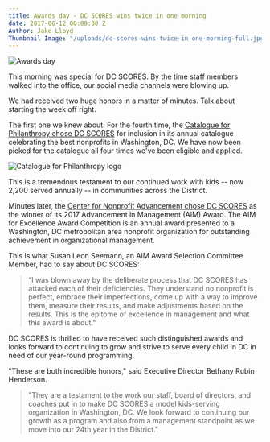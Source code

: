 ```yaml
---
title: Awards day - DC SCORES wins twice in one morning
date: 2017-06-12 00:00:00 Z
Author: Jake Lloyd
Thumbnail Image: "/uploads/dc-scores-wins-twice-in-one-morning-full.jpg"
---
```


![Awards day](/uploads/dc-scores-wins-twice-in-one-morning-full.jpg)

This morning was special for DC SCORES. By the time staff members walked into the office, our social media channels were blowing up.

We had received two huge honors in a matter of minutes. Talk about starting the week off right.


The first one we knew about. For the fourth time, the [Catalogue for Philanthropy chose DC SCORES](http://bit.ly/2017-18CFP) for inclusion in its annual catalogue celebrating the best nonprofits in Washington, DC. We have now been picked for the catalogue all four times we've been eligible and applied.

![Catalogue for Philanthropy logo](/uploads/dc-scores-wins-twice-in-one-morning-logo-float-right.png)

This is a tremendous testament to our continued work with kids -- now 2,200 served annually -- in communities across the District.

Minutes later, the [Center for Nonprofit Advancement chose DC SCORES](https://twitter.com/CenterNonprof/status/874260019684003842) as the winner of its 2017 Advancement in Management (AIM) Award. The AIM for Excellence Award Competition is an annual award presented to a Washington, DC metropolitan area nonprofit organization for outstanding achievement in organizational management.

This is what Susan Leon Seemann, an AIM Award Selection Committee Member, had to say about DC SCORES:

> “I was blown away by the deliberate process that DC SCORES has attacked each of their deficiencies. They understand no nonprofit is perfect, embrace their imperfections, come up with a way to improve them, measure their results, and make adjustments based on the results. This is the epitome of excellence in management and what this award is about."

DC SCORES is thrilled to have received such distinguished awards and looks forward to continuing to grow and strive to serve every child in DC in need of our year-round programming.

"These are both incredible honors," said Executive Director Bethany Rubin Henderson.

> "They are a testament to the work our staff, board of directors, and coaches put in to make DC SCORES a model kids-serving organization in Washington, DC. We look forward to continuing our growth as a program and also from a management standpoint as we move into our 24th year in the District."
